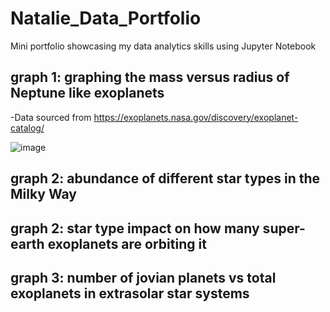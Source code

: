 # Natalie_Data_Portfolio
Mini portfolio showcasing my data analytics skills using Jupyter Notebook

## graph 1: graphing the mass versus radius of Neptune like exoplanets
-Data sourced from https://exoplanets.nasa.gov/discovery/exoplanet-catalog/


![image](https://user-images.githubusercontent.com/80276798/110668767-827d9f80-8180-11eb-8662-6f2cd736a290.png)



## graph 2: abundance of different star types in the Milky Way





## graph 2: star type impact on how many super-earth exoplanets are orbiting it


## graph 3: number of jovian planets vs total exoplanets in extrasolar star systems

